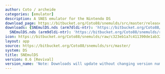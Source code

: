 ```yaml
---
author: Coto / archeide
categories: [emulator]
description: A SNES emulator for the Nintendo DS
download_page: https://bitbucket.org/Coto88/snemulds/src/master/release/
downloads: {SNEmulDS.nds (arm7dldi-ntr): 'https://bitbucket.org/Coto88/snemulds/raw/c323eb1a7c411390de1ab32daa3640c17dbfa4ff/release/arm7dldi-ntr/SNEmulDS.nds',
  SNEmulDS.nds (arm9dldi-ntr): 'https://bitbucket.org/Coto88/snemulds/raw/c323eb1a7c411390de1ab32daa3640c17dbfa4ff/release/arm9dldi-ntr/SNEmulDS.nds'}
icon: https://bitbucket.org/Coto88/snemulds/raw/c323eb1a7c411390de1ab32daa3640c17dbfa4ff/icon.bmp
layout: app
source: https://bitbucket.org/Coto88/snemulds/src/master/
system: DS
title: SNEmulDS
version: 0.6 [Revival]
version_name: 'Note: Downloads will update without changing version number'
---
```

